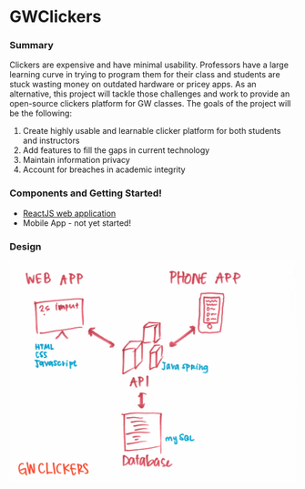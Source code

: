 # GWClickers

### Summary

Clickers are expensive and have minimal usability. Professors have a large learning curve in trying to program them for their class and students are stuck wasting money on outdated hardware or pricey apps. As an alternative, this project will tackle those challenges and work to provide an open-source clickers platform for GW classes. The goals of the project will be the following:

1. Create highly usable and learnable clicker platform for both students and instructors
2. Add features to fill the gaps in current technology
3. Maintain information privacy
4. Account for breaches in academic integrity

### Components and Getting Started!

* [ReactJS web application](./web-app)
* Mobile App - not yet started!

### Design

![Project Architecture](https://raw.githubusercontent.com/GWLabs/GWClickers/master/gwclickers-architecture.png)
